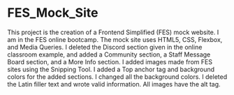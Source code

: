 # FES_Mock_Site
This project is the creation of a Frontend Simplified (FES) mock website. I am in the FES online bootcamp. The mock site uses HTML5, CSS, Flexbox, and Media Queries. I deleted the Discord section given in the online classroom example, and added a Community section, a Staff Message Board section, and a More Info section. I added images made from FES sites using the Snipping Tool. I added a Top anchor tag and background colors for the added sections. I changed all the background colors. I deleted the Latin filler text and wrote valid information. All images have the alt tag. 
